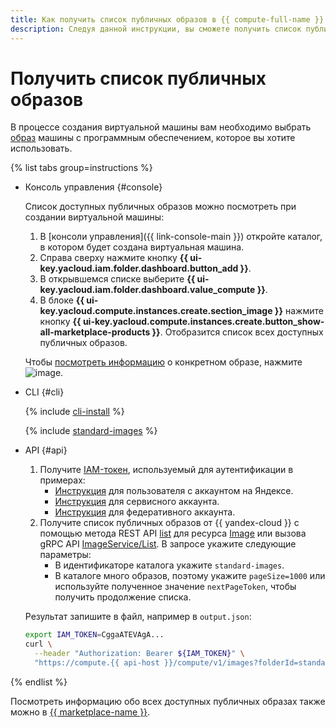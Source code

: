 ```yaml
---
title: Как получить список публичных образов в {{ compute-full-name }}
description: Следуя данной инструкции, вы сможете получить список публичных образов в {{ compute-full-name }}.
---
```


# Получить список публичных образов

В процессе создания виртуальной машины вам необходимо выбрать [образ](../../concepts/image.md) машины с программным обеспечением, которое вы хотите использовать.

{% list tabs group=instructions %}

- Консоль управления {#console}

  Список доступных публичных образов можно посмотреть при создании виртуальной машины:

  1. В [консоли управления]({{ link-console-main }}) откройте каталог, в котором будет создана виртуальная машина.
  1. Справа сверху нажмите кнопку **{{ ui-key.yacloud.iam.folder.dashboard.button_add }}**.
  1. В открывшемся списке выберите **{{ ui-key.yacloud.iam.folder.dashboard.value_compute }}**.
  1. В блоке **{{ ui-key.yacloud.compute.instances.create.section_image }}** нажмите кнопку **{{ ui-key.yacloud.compute.instances.create.button_show-all-marketplace-products }}**. Отобразится список всех доступных публичных образов.

  Чтобы [посмотреть информацию](./get-info.md) о конкретном образе, нажмите ![image](../../../_assets/console-icons/circle-info.svg).

- CLI {#cli}

  {% include [cli-install](../../../_includes/cli-install.md) %}

  {% include [standard-images](../../../_includes/standard-images.md) %}

- API {#api}

  1. Получите [IAM-токен](../../../iam/concepts/authorization/iam-token.md), используемый для аутентификации в примерах:
     * [Инструкция](../../../iam/operations/iam-token/create.md) для пользователя с аккаунтом на Яндексе.
     * [Инструкция](../../../iam/operations/iam-token/create-for-sa.md) для сервисного аккаунта.
     * [Инструкция](../../../iam/operations/iam-token/create-for-federation.md) для федеративного аккаунта.
  1. Получите список публичных образов от {{ yandex-cloud }} с помощью метода REST API [list](../../api-ref/Image/list.md) для ресурса [Image](../../api-ref/Image/index.md) или вызова gRPC API [ImageService/List](../../api-ref/grpc/image_service.md#List). В запросе укажите следующие параметры:
     * В идентификаторе каталога укажите `standard-images`.
     * В каталоге много образов, поэтому укажите `pageSize=1000` или используйте полученное значение `nextPageToken`, чтобы получить продолжение списка.

    Результат запишите в файл, например в `output.json`:

    ```bash
    export IAM_TOKEN=CggaATEVAgA...
    curl \
      --header "Authorization: Bearer ${IAM_TOKEN}" \
      "https://compute.{{ api-host }}/compute/v1/images?folderId=standard-images&pageSize=1000" > output.json
    ```

{% endlist %}

Посмотреть информацию обо всех доступных публичных образах также можно в [{{ marketplace-name }}](/marketplace).
